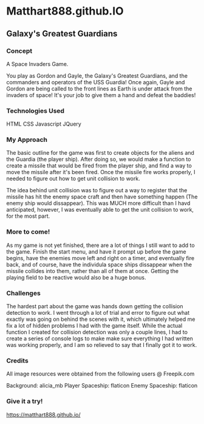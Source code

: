 # Matthart888.github.IO


## Galaxy's Greatest Guardians

### Concept

A Space Invaders Game. 

You play as Gordon and Gayle, the Galaxy's Greatest Guardians, and the commanders and operators of the USS Guardia! Once again, Gayle and Gordon are being called to the front lines as Earth is under attack from the invaders of space! It's your job to give them a hand and defeat the baddies!

### Technologies Used

HTML
CSS
Javascript
JQuery

### My Approach

The basic outline for the game was first to create objects for the aliens and the Guardia (the player ship). After doing so, we would make a function to create a missile that would be fired from the player ship, and find a way to move the missile after it's been fired. Once the missile fire works properly, I needed to figure out how to get unit collision to work. 

The idea behind unit collision was to figure out a way to register that the missile has hit the enemy space craft and then have something happen (The enemy ship would dissappear). This was MUCH more difficult than I havd anticipated, however, I was eventually able to get the unit collision to work, for the most part.

### More to come!

As my game is not yet finished, there are a lot of things I still want to add to the game. Finish the start menu, and have it prompt up before the game begins, have the enemies move left and right on a timer, and eventually fire back, and of course, have the individula space ships dissappear when the missile collides into them, rather than all of them at once. Getting the playing field to be reactive would also be a huge bonus.

### Challenges

The hardest part about the game was hands down getting the collision detection to work. I went through a lot of trial and error to figure out what exactly was going on behind the scenes with it, which ultimately helped me fix a lot of hidden problems I had with the game itself. While the actual function I created for collision detection was only a couple lines, I had to create a series of console logs to make make sure everything I had written was working properly, and I am so relieved to say that I finally got it to work.

### Credits

All image resources were obtained from the following users @ Freepik.com

Background: alicia_mb
Player Spaceship: flaticon
Enemy Spaceship: flaticon

### Give it a try!

https://matthart888.github.io/
